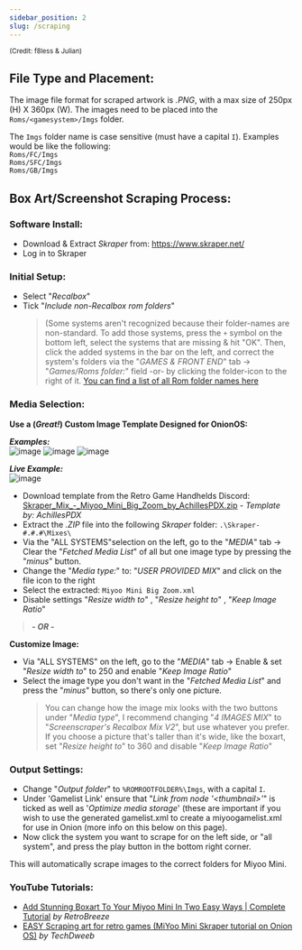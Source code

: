 ```yaml
---
sidebar_position: 2
slug: /scraping
---
```


<sup>(Credit: f8less & Julian)</sup>

## File Type and Placement:

The image file format for scraped artwork is _.PNG_, with a max size of 250px (H) X 360px (W). The images need to be placed into the `Roms/<gamesystem>/Imgs` folder. 

The `Imgs` folder name is case sensitive (must have a capital `I`). Examples would be like the following:    
`Roms/FC/Imgs`  
`Roms/SFC/Imgs`  
`Roms/GB/Imgs`  

## Box Art/Screenshot Scraping Process:

### Software Install:
- Download & Extract _Skraper_ from: https://www.skraper.net/   
- Log in to Skraper

### Initial Setup:
- Select "_Recalbox_"   
- Tick "_Include non-Recalbox rom folders_"   
   > (Some systems aren't recognized because their folder-names are non-standard. To add those systems, press the `+` symbol on the bottom left, select the systems that are missing & hit "OK". Then, click the added systems in the bar on the left, and correct the system's folders via the "_GAMES & FRONT END_" tab -> "_Games/Roms folder:_" field -or- by clicking the folder-icon to the right of it.
[You can find a list of all Rom folder names here](https://github.com/OnionUI/Onion/wiki/Emulators)

### Media Selection:
**Use a (_Great!_) Custom Image Template Designed for OnionOS:**

**_Examples:_**<br/>
![image](https://user-images.githubusercontent.com/56418567/212767886-753a83ae-2f56-4255-a22d-f658ba656690.png)
![image](https://user-images.githubusercontent.com/56418567/212768343-a1d7d47b-1384-45a2-8f35-3d80b10fff5c.png)
![image](https://user-images.githubusercontent.com/56418567/212769101-5d5d5c77-bc23-43a2-83fd-859d938a0466.png)<br/>

**_Live Example:_**<br/>
![image](https://user-images.githubusercontent.com/56418567/212769542-49a3e1f4-971b-4fd4-bf79-36d589aee97a.png)<br/>


- Download template from the Retro Game Handhelds Discord:<br/>
[Skraper_Mix_-_Miyoo_Mini_Big_Zoom_by_AchillesPDX.zip](https://cdn.discordapp.com/attachments/979073647685795880/1061416580380119081/Skraper_Mix_-_Miyoo_Mini_Big_Zoom_by_AchillesPDX.zip) - _Template by: AchillesPDX_
- Extract the _.ZIP_ file into the following _Skraper_ folder: `.\Skraper-#.#.#\Mixes\`
- Via the "ALL SYSTEMS"selection on the left, go to the "_MEDIA_" tab -> Clear the "_Fetched Media List_" of all but one image type by pressing the "_minus_" button.
- Change the "_Media type:_" to: "_USER PROVIDED MIX_" and click on the file icon to the right
- Select the extracted: `Miyoo Mini Big Zoom.xml`
- Disable settings "_Resize width to_" , "_Resize height to_" , "_Keep Image Ratio_" 

> _**- OR -**_

**Customize Image:**
- Via "ALL SYSTEMS" on the left, go to the "_MEDIA_" tab -> Enable & set "_Resize width to_" to 250 and enable "_Keep Image Ratio_"    
- Select the image type you don't want in the "_Fetched Media List_" and press the "_minus_" button, so there's only one picture.   
   > You can change how the image mix looks with the two buttons under "_Media type_",  I recommend changing "_4 IMAGES MIX_" to "_Screenscraper's Recalbox Mix V2_", but use whatever you prefer.
   > If you choose a picture that's taller than it's wide, like the boxart, set "_Resize height to_" to 360 and disable "_Keep Image Ratio_"

### Output Settings:
- Change "_Output folder_" to `%ROMROOTFOLDER%\Imgs`, with a capital `I`.
- Under 'Gamelist Link' ensure that "_Link from node '&lt;thumbnail&gt;'_" is ticked as well as '_Optimize media storage_' (these are important if you wish to use the generated gamelist.xml to create a miyoogamelist.xml for use in Onion (more info on this below on this page).    
- Now click the system you want to scrape for on the left side, or "all system", and press the play button in the bottom right corner.    

This will automatically scrape images to the correct folders for Miyoo Mini.


### YouTube Tutorials:
- [Add Stunning Boxart To Your Miyoo Mini In Two Easy Ways | Complete Tutorial](https://www.youtube.com/watch?v=RFu2DKRDq7o) _by RetroBreeze_
- [EASY Scraping art for retro games (MiYoo Mini Skraper tutorial on Onion OS)](https://www.youtube.com/watch?v=DguILcIyZQE&ab_channel=TechDweeb) _by TechDweeb_
